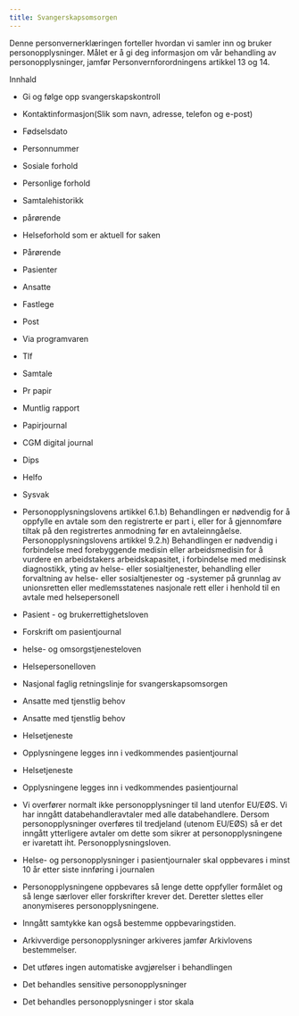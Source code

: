 ```yaml
---
title: Svangerskapsomsorgen
---
```



  

Denne personvernerklæringen forteller hvordan vi samler inn og bruker personopplysninger. Målet er å gi deg informasjon om vår behandling av personopplysninger, jamfør Personvernforordningens artikkel 13 og 14.

  

Innhald

*   Gi og følge opp svangerskapskontroll  
    
*   Kontaktinformasjon(Slik som navn, adresse, telefon og e-post)  
    
*   Fødselsdato  
    
*   Personnummer  
    
*   Sosiale forhold  
    
*   Personlige forhold  
    
*   Samtalehistorikk  
    
*   pårørende  
    
*   Helseforhold som er aktuell for saken  
    
*   Pårørende  
    
*   Pasienter  
    
*   Ansatte  
    
*   Fastlege  
    
*   Post  
    
*   Via programvaren  
    
*   Tlf  
    
*   Samtale  
    
*   Pr papir  
    
*   Muntlig rapport  
    
*   Papirjournal  
    
*   CGM digital journal  
    
*   Dips  
    
*   Helfo  
    
*   Sysvak  
    
*   Personopplysningslovens artikkel 6.1.b) Behandlingen er nødvendig for å oppfylle en avtale som den registrerte er part i, eller for å gjennomføre tiltak på den registrertes anmodning før en avtaleinngåelse. Personopplysningslovens artikkel 9.2.h) Behandlingen er nødvendig i forbindelse med forebyggende medisin eller arbeidsmedisin for å vurdere en arbeidstakers arbeidskapasitet, i forbindelse med medisinsk diagnostikk, yting av helse- eller sosialtjenester, behandling eller forvaltning av helse- eller sosialtjenester og -systemer på grunnlag av unionsretten eller medlemsstatenes nasjonale rett eller i henhold til en avtale med helsepersonell  
    
*   Pasient - og brukerrettighetsloven  
    
*   Forskrift om pasientjournal  
    
*   helse- og omsorgstjenesteloven  
    
*   Helsepersonelloven  
    
*   Nasjonal faglig retningslinje for svangerskapsomsorgen  
    
*   Ansatte med tjenstlig behov  
    
*   Ansatte med tjenstlig behov  
    
*   Helsetjeneste  
    
*   Opplysningene legges inn i vedkommendes pasientjournal  
    
*   Helsetjeneste  
    
*   Opplysningene legges inn i vedkommendes pasientjournal  
    
*   Vi overfører normalt ikke personopplysninger til land utenfor EU/EØS. Vi har inngått databehandleravtaler med alle databehandlere. Dersom personopplysninger overføres til tredjeland (utenom EU/EØS) så er det inngått ytterligere avtaler om dette som sikrer at personopplysningene er ivaretatt iht. Personopplysningsloven.  
    
*   Helse- og personopplysninger i pasientjournaler skal oppbevares i minst 10 år etter siste innføring i journalen  
    
*   Personopplysningene oppbevares så lenge dette oppfyller formålet og så lenge særlover eller forskrifter krever det. Deretter slettes eller anonymiseres personopplysningene.  
    
*   Inngått samtykke kan også bestemme oppbevaringstiden.  
    
*   Arkivverdige personopplysninger arkiveres jamfør Arkivlovens bestemmelser.  
    
*   Det utføres ingen automatiske avgjørelser i behandlingen  
    
*   Det behandles sensitive personopplysninger  
    
*   Det behandles personopplysninger i stor skala